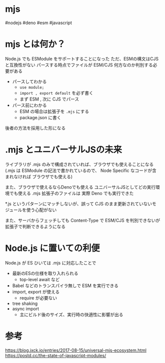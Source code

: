 # mjs

#nodejs #deno #esm #javascript


# mjs とは何か？

Node.js でも ESModule をサポートすることになった
ただ、ESMの構文はCJSと互換性がない
パースする時点でファイルが ESM/CJS 何方なのか判別する必要がある

- パースしてわかる
  - `use module;`
  - `import , export default` を必ず書く
  - まず ESM , 次に CJS でパース
- パース前にわかる
  - ESM の場合は拡張子を `.mjs` にする
  - package.json に書く

後者の方法を採用した形になる

# .mjs とユニバーサルJSの未来

ライブラリが .mjs のみで構成されていれば、ブラウザでも使えることになる
(.mjs は ESModule の記法で書かれているので、 Node Specific なコードが含まれなければ ブラウザでも使える)

また、ブラウザで使えるならDenoでも使える
ユニバーサルJSとしてどの実行環境でも使える
.mjs 拡張子のファイルは 実際 Deno でも実行できた

*.js というパターンにマッチしないが、誤って CJS のまま更新されていないモジュールを使う心配がない

また、サーバからフェッチしても Content-Type で ESM/CJS を判別できないが 拡張子で判断できるようになる

# Node.js に置いての利便

Node.js が ES ひいては .mjs に対応したことで

- 最新のESの仕様を取り入れられる
  - top-level await など
- Babel などのトランスパイラ無しで ESM を実行できる
- import, export が使える
  - require が必要ない
- tree shaking
- async import
  - 主にビルド後のサイズ、実行時の快適性に影響が出る


# 参考
https://blog.jxck.io/entries/2017-08-15/universal-mjs-ecosystem.html
https://postd.cc/the-state-of-javascript-modules/
